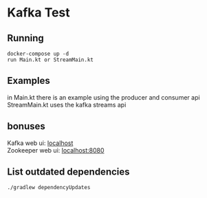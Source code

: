 # Kafka Test
## Running
```
docker-compose up -d
run Main.kt or StreamMain.kt
```
## Examples
in Main.kt there is an example using the producer and consumer api  
StreamMain.kt uses the kafka streams api

## bonuses
Kafka web ui: [localhost](http://localhost)  
Zookeeper web ui: [localhost:8080](http://localhost:8080)

## List outdated dependencies
```
./gradlew dependencyUpdates
```
